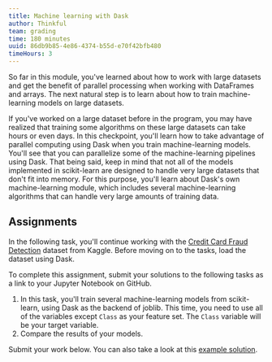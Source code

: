 ```yaml
---
title: Machine learning with Dask
author: Thinkful
team: grading
time: 180 minutes
uuid: 86db9b85-4e86-4374-b55d-e70f42bfb480
timeHours: 3
---
```


So far in this module, you've learned about how to work with large datasets and get the benefit of parallel processing when working with DataFrames and arrays. The next natural step is to learn about how to train machine-learning models on large datasets. 

If you've worked on a large dataset before in the program, you may have realized that training some algorithms on these large datasets can take hours or even days. In this checkpoint, you'll learn how to take advantage of parallel computing using Dask when you train machine-learning models. You'll see that you can parallelize some of the machine-learning pipelines using Dask. That being said, keep in mind that not all of the models implemented in scikit-learn are designed to handle very large datasets that don't fit into memory. For this purpose, you'll learn about Dask's own machine-learning module, which includes several machine-learning algorithms that can handle very large amounts of training data.

<jupyter notebook-name="5.dask_machine_learning" course-code="DSBC"></jupyter>


## Assignments

In the following task, you'll continue working with the [Credit Card Fraud Detection](https://www.kaggle.com/mlg-ulb/creditcardfraud) dataset from Kaggle. Before moving on to the tasks, load the dataset using Dask.

To complete this assignment, submit your solutions to the following tasks as a link to your Jupyter Notebook on GitHub.

1. In this task, you'll train several machine-learning models from scikit-learn, using Dask as the backend of joblib. This time, you need to use all of the variables except `Class` as your feature set. The `Class` variable will be your target variable.
2. Compare the results of your models.

Submit your work below. You can also take a look at this [example solution](https://drive.google.com/file/d/14CliRImmsuIzBRSYV4Mi1CH2HDVTdumi/view?usp=sharing).

